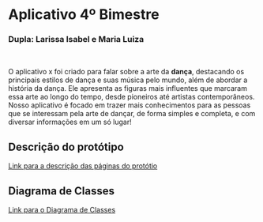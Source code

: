 <h1>Aplicativo 4º Bimestre</h1>
<h3>Dupla: Larissa Isabel e Maria Luiza </h3>
<br>
<p> O aplicativo x foi criado para falar sobre a arte da <b>dança</b>,  destacando os principais estilos de dança e suas música pelo mundo, além de abordar a história da dança. Ele apresenta as figuras mais influentes que marcaram essa arte ao longo do tempo, desde pioneiros até artistas contemporâneos. Nosso aplicativo é focado em trazer mais conhecimentos para as pessoas que se interessam pela arte de dançar, de forma simples e completa, e com diversar informações em um só lugar! </p>

<h2>Descrição do protótipo </h2>

<a href="https://github.com/MaluAlmeida/AppPAM/wiki/Descri%C3%A7%C3%A3o-do-Prot%C3%B3tipo">Link para a descrição das páginas do protótio</a>

<h2>Diagrama de Classes</h2>

<a href="https://github.com/JuS0l/App_IlhaBela/wiki/Descrição-do-Aplicativo">Link para o Diagrama de Classes</a>


